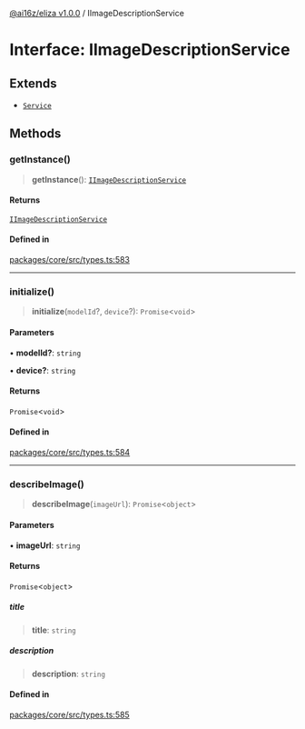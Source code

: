 [@ai16z/eliza v1.0.0](../index.md) / IImageDescriptionService

# Interface: IImageDescriptionService

## Extends

- [`Service`](../classes/Service.md)

## Methods

### getInstance()

> **getInstance**(): [`IImageDescriptionService`](IImageDescriptionService.md)

#### Returns

[`IImageDescriptionService`](IImageDescriptionService.md)

#### Defined in

[packages/core/src/types.ts:583](https://github.com/ai16z/eliza/blob/main/packages/core/src/types.ts#L583)

***

### initialize()

> **initialize**(`modelId`?, `device`?): `Promise`\<`void`\>

#### Parameters

• **modelId?**: `string`

• **device?**: `string`

#### Returns

`Promise`\<`void`\>

#### Defined in

[packages/core/src/types.ts:584](https://github.com/ai16z/eliza/blob/main/packages/core/src/types.ts#L584)

***

### describeImage()

> **describeImage**(`imageUrl`): `Promise`\<`object`\>

#### Parameters

• **imageUrl**: `string`

#### Returns

`Promise`\<`object`\>

##### title

> **title**: `string`

##### description

> **description**: `string`

#### Defined in

[packages/core/src/types.ts:585](https://github.com/ai16z/eliza/blob/main/packages/core/src/types.ts#L585)
